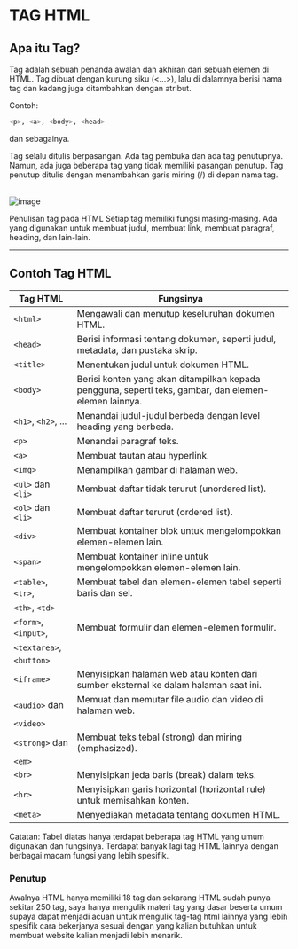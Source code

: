 # TAG HTML
## Apa itu Tag?
Tag adalah sebuah penanda awalan dan akhiran dari sebuah elemen di HTML. Tag dibuat dengan kurung siku (<...>), lalu di dalamnya berisi nama tag dan kadang juga ditambahkan dengan atribut.

Contoh: 
```sh
<p>, <a>, <body>, <head>
```
  dan sebagainya.

Tag selalu ditulis berpasangan. Ada tag pembuka dan ada tag penutupnya. Namun, ada juga beberapa tag yang tidak memiliki pasangan penutup. Tag penutup ditulis dengan menambahkan garis miring (/) di depan nama tag.
<br><br>

![image](https://github.com/Woodenhara/tag-html/assets/118158281/7a3d9fbe-ab81-40c5-ab37-14f1f6b6ac8e)

Penulisan tag pada HTML
Setiap tag memiliki fungsi masing-masing. Ada yang digunakan untuk membuat judul, membuat link, membuat paragraf, heading, dan lain-lain.

<hr>

## Contoh Tag HTML
| Tag HTML            | Fungsinya                                                                                                        |
|---------------------|------------------------------------------------------------------------------------------------------------------|
| `<html>`            | Mengawali dan menutup keseluruhan dokumen HTML.                                                                  |
| `<head>`            | Berisi informasi tentang dokumen, seperti judul, metadata, dan pustaka skrip.                                    |
| `<title>`           | Menentukan judul untuk dokumen HTML.                                                                             |
| `<body>`            | Berisi konten yang akan ditampilkan kepada pengguna, seperti teks, gambar, dan elemen-elemen lainnya.            |
| `<h1>`, `<h2>`, ... | Menandai judul-judul berbeda dengan level heading yang berbeda.                                                  |
| `<p>`               | Menandai paragraf teks.                                                                                          |
| `<a>`               | Membuat tautan atau hyperlink.                                                                                   |
| `<img>`             | Menampilkan gambar di halaman web.                                                                               |
| `<ul>` dan `<li>`   | Membuat daftar tidak terurut (unordered list).                                                                   |
| `<ol>` dan `<li>`   | Membuat daftar terurut (ordered list).                                                                           |
| `<div>`             | Membuat kontainer blok untuk mengelompokkan elemen-elemen lain.                                                  |
| `<span>`            | Membuat kontainer inline untuk mengelompokkan elemen-elemen lain.                                                |
| `<table>`, `<tr>`,  | Membuat tabel dan elemen-elemen tabel seperti baris dan sel.                                                     |
| `<th>`, `<td>`      |                                                                                                                  |
| `<form>`, `<input>`,| Membuat formulir dan elemen-elemen formulir.                                                                     |
| `<textarea>`,       |                                                                                                                  |
| `<button>`          |                                                                                                                  |
| `<iframe>`          | Menyisipkan halaman web atau konten dari sumber eksternal ke dalam halaman saat ini.                             |
| `<audio>` dan       | Memuat dan memutar file audio dan video di halaman web.                                                          |
| `<video>`           |                                                                                                                  |
| `<strong>` dan      | Membuat teks tebal (strong) dan miring (emphasized).                                                             |
| `<em>`              |                                                                                                                  |
| `<br>`              | Menyisipkan jeda baris (break) dalam teks.                                                                       |
| `<hr>`              | Menyisipkan garis horizontal (horizontal rule) untuk memisahkan konten.                                          |
| `<meta>`            | Menyediakan metadata tentang dokumen HTML.                                                                       |

Catatan: Tabel diatas hanya terdapat beberapa tag HTML yang umum digunakan dan fungsinya. Terdapat banyak lagi tag HTML lainnya dengan berbagai macam fungsi yang lebih spesifik.

### Penutup
Awalnya HTML hanya memiliki 18 tag dan sekarang HTML sudah punya sekitar 250 tag, saya hanya mengulik materi tag yang dasar beserta umum supaya dapat menjadi acuan untuk mengulik tag-tag html lainnya yang lebih spesifik cara bekerjanya sesuai dengan yang kalian butuhkan untuk membuat website kalian menjadi lebih menarik. 
